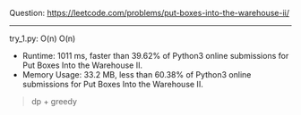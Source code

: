 Question: https://leetcode.com/problems/put-boxes-into-the-warehouse-ii/

---

try_1.py: O(n) O(n)

* Runtime: 1011 ms, faster than 39.62% of Python3 online submissions for Put Boxes Into the Warehouse II.
* Memory Usage: 33.2 MB, less than 60.38% of Python3 online submissions for Put Boxes Into the Warehouse II.

> dp + greedy
